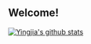 ## Welcome! 

[![Yingjia's github stats](https://github-readme-stats.vercel.app/api?username=yingjia-git&include_all_commits=true&show_icons=true&hide_title=true&hide_border=true&count_private=true)](https://github.com/anuraghazra/github-readme-stats)

